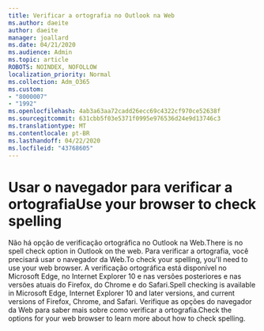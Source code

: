 ```yaml
---
title: Verificar a ortografia no Outlook na Web
ms.author: daeite
author: daeite
manager: joallard
ms.date: 04/21/2020
ms.audience: Admin
ms.topic: article
ROBOTS: NOINDEX, NOFOLLOW
localization_priority: Normal
ms.collection: Adm_O365
ms.custom:
- "8000007"
- "1992"
ms.openlocfilehash: 4ab3a63aa72cadd26ecc69c4322cf970ce52638f
ms.sourcegitcommit: 631cbb5f03e5371f0995e976536d24e9d13746c3
ms.translationtype: MT
ms.contentlocale: pt-BR
ms.lasthandoff: 04/22/2020
ms.locfileid: "43768605"
---
```

# <a name="use-your-browser-to-check-spelling"></a><span data-ttu-id="88819-102">Usar o navegador para verificar a ortografia</span><span class="sxs-lookup"><span data-stu-id="88819-102">Use your browser to check spelling</span></span>

<span data-ttu-id="88819-103">Não há opção de verificação ortográfica no Outlook na Web.</span><span class="sxs-lookup"><span data-stu-id="88819-103">There is no spell check option in Outlook on the web.</span></span> <span data-ttu-id="88819-104">Para verificar a ortografia, você precisará usar o navegador da Web.</span><span class="sxs-lookup"><span data-stu-id="88819-104">To check your spelling, you'll need to use your web browser.</span></span> <span data-ttu-id="88819-105">A verificação ortográfica está disponível no Microsoft Edge, no Internet Explorer 10 e nas versões posteriores e nas versões atuais do Firefox, do Chrome e do Safari.</span><span class="sxs-lookup"><span data-stu-id="88819-105">Spell checking is available in Microsoft Edge, Internet Explorer 10 and later versions, and current versions of Firefox, Chrome, and Safari.</span></span> <span data-ttu-id="88819-106">Verifique as opções do navegador da Web para saber mais sobre como verificar a ortografia.</span><span class="sxs-lookup"><span data-stu-id="88819-106">Check the options for your web browser to learn more about how to check spelling.</span></span>